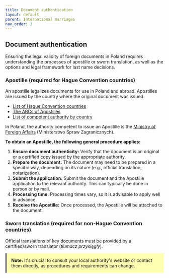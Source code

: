 ```yaml
---
title: Document authentication
layout: default
parent: International marriages
nav_order: 3
---
```

## Document authentication

Ensuring the legal validity of foreign documents in Poland requires understanding the processes of apostille or sworn translation, as well as the options and legal framework for last name decisions.

### Apostille (required for Hague Convention countries)

An apostille legalizes documents for use in Poland and abroad. Apostilles are issued by the country where the original document was issued.

- [List of Hague Convention countries](https://www.hcch.net/en/instruments/conventions/status-table/?cid=41)
- [The ABCs of Apostilles](/resources/SY_ABCs-of-apostilles.pdf)
- [List of competent authority by country](https://www.hcch.net/en/instruments/conventions/authorities1/?cid=41)

In Poland, the authority competent to issue an Apostille is the [Ministry of Foreign Affairs](https://www.gov.pl/web/diplomacy/certification-of-documents) (Ministerstwo Spraw Zagranicznych).

**To obtain an Apostille, the following general procedure applies:**

1. **Ensure document authenticity:** Verify that the document is an original or a certified copy issued by the appropriate authority.
2. **Prepare the document:** The document may need to be prepared in a specific way, depending on its nature (e.g., official translation, notarization).
3. **Submit the application:** Submit the document and the Apostille application to the relevant authority. This can typically be done in person or by mail.
4. **Processing time:** Processing times vary, so it is advisable to apply well in advance.
5. **Receive the Apostille:** Once processed, the Apostille will be attached to the document.

### Sworn translation (required for non-Hague Convention countries)

Official translations of key documents must be provided by a certified/sworn translator (*tłumacz przysięgły*).

<div style="background-color: #ffffb1; border-left: 5px solid grey; padding: 1em; margin: 1em 0;">
<strong>Note:</strong> It's crucial to consult your local authority's website or contact them directly, as procedures and requirements can change.
</div>
